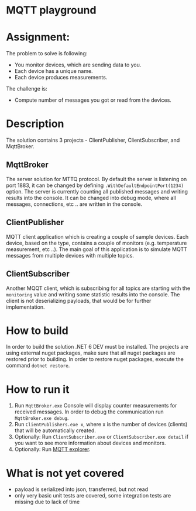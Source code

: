 # MQTT playground
# Assignment:
The problem to solve is following:

- You monitor devices, which are sending data to you.
- Each device has a unique name.
- Each device produces measurements.

The challenge is:
- Compute number of messages you got or read from the devices.

# Description
The solution contains 3 projects - ClientPublisher, ClientSubscriber, and MqttBroker.
## MqttBroker
The server solution for MTTQ protocol. By default the server is listening on port 1883, it can be changed by defining `.WithDefaultEndpointPort(1234)` option.
The server is currently counting all published messages and writing results into the console. It can be changed into debug mode, where all messages, connections, etc .. are written in the console.

## ClientPublisher
MQTT client application which is creating a couple of sample devices. Each device, based on the type, contains a couple of monitors (e.g. temperature measurement, etc ..).
The main goal of this application is to simulate MQTT messages from multiple devices with multiple topics.

## ClientSubscriber
Another MQQT client, which is subscribing for all topics are starting with the `monitoring` value and writing some statistic results into the console.
The client is not deserializing payloads, that would be for further implementation.

# How to build
In order to build the solution .NET 6 DEV must be installed. The projects are using external nuget packages, make sure that all nuget packages are restored prior to building.
In order to restore nuget packages, execute the command `dotnet restore`.

# How to run it
1. Run `MqttBroker.exe` Console will display counter measurements for received messages. In order to debug the communication run `MqttBroker.exe debug`.
2. Run `ClientPublishers.exe x`, where x is the number of devices (clients) that will be automatically created. 
3. Optionally: Run `ClientSubscriber.exe` or `ClientSubscriber.exe detail` if you want to see more information about devices and monitors.
4. Optionally: Run [MQTT explorer](http://mqtt-explorer.com/).

# What is not yet covered
- payload is serialized into json, transferred, but not read
- only very basic unit tests are covered, some integration tests are missing due to lack of time
